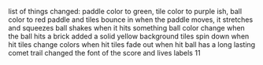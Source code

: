 list of things changed:
paddle color to green, tile color to purple ish, ball color to red
paddle and tiles bounce in
when the paddle moves, it stretches and squeezes
ball shakes when it hits something
ball color change when the ball hits a brick
added a solid yellow background
tiles spin down when hit
tiles change colors when hit 
tiles fade out when hit
ball has a long lasting comet trail
changed the font of the score and lives labels 11
